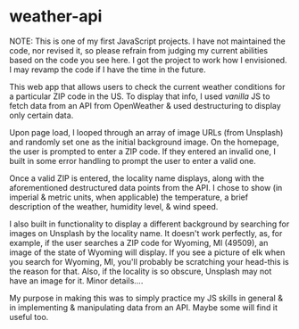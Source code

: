 ﻿# weather-api

NOTE: This is one of my first JavaScript projects. I have not maintained the code, nor revised it, so please refrain from judging my current abilities based on the code you see here. I got the project to work how I envisioned. I may revamp the code if I have the time in the future.
 
This web app that allows users to check the current weather conditions for a particular ZIP code in the US. To display that info, I used *vanilla* JS to fetch data from an API from OpenWeather & used destructuring to display only certain data.  

Upon page load, I looped through an array of image URLs (from Unsplash) and randomly set one as the initial background image. On the homepage, the user is prompted to enter a ZIP code. If they entered an invalid one, I built in some error handling to prompt the user to enter a valid one.  

Once a valid ZIP is entered, the locality name displays, along with the aforementioned destructured data points from the API. I chose to show (in imperial & metric units, when applicable) the temperature, a brief description of the weather, humidity level, & wind speed.  

I also built in functionality to display a different background by searching for images on Unsplash by the locality name. It doesn't work perfectly, as, for example, if the user searches a ZIP code for Wyoming, MI (49509), an image of the state of Wyoming will display. If you see a picture of elk when you search for Wyoming, MI, you'll probably be scratching your head-this is the reason for that. Also, if the locality is so obscure, Unsplash may not have an image for it. Minor details....  

My purpose in making this was to simply practice my JS skills in general & in implementing & manipulating data from an API. Maybe some will find it useful too.  
